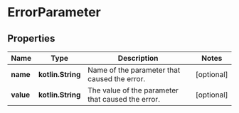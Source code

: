 
# ErrorParameter

## Properties
Name | Type | Description | Notes
------------ | ------------- | ------------- | -------------
**name** | **kotlin.String** | Name of the parameter that caused the error. |  [optional]
**value** | **kotlin.String** | The value of the parameter that caused the error. |  [optional]



